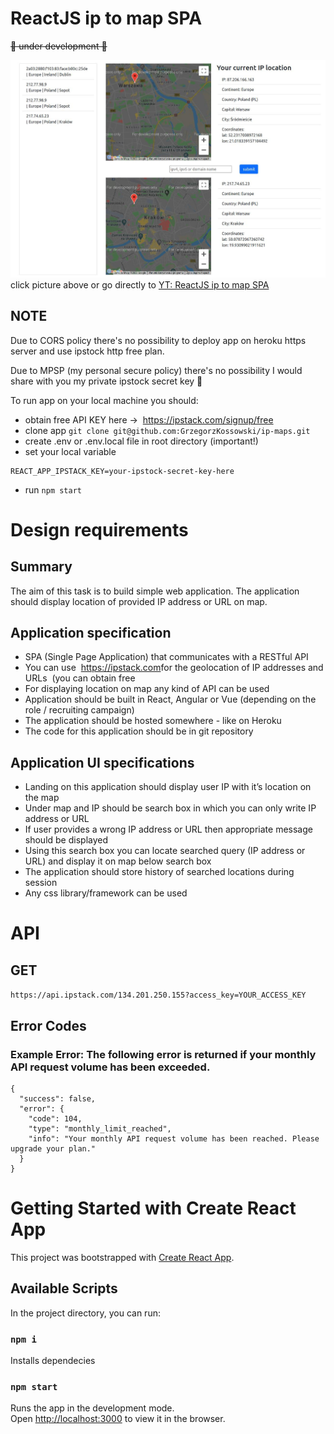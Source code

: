 # ReactJS ip to map SPA

~~🚧 under development 🚧~~

[![IP 2 Map](/img/ip-map.jpg)](https://youtu.be/I_HUWmCNniU)
click picture above or go directly to [YT: ReactJS ip to map SPA](https://youtu.be/pzV3ptz9Nt8)

## NOTE

Due to CORS policy there's no possibility to deploy app on heroku https server and use ipstock http free plan.

Due to MPSP (my personal secure policy) there's no possibility I would share with you my private ipstock secret key 🤪

To run app on your local machine you should:
- obtain free API KEY here -> ​ https://ipstack.com/signup/free
- clone app ```git clone git@github.com:GrzegorzKossowski/ip-maps.git```
- create .env or  .env.local file in root directory (important!)
- set your local variable
```
REACT_APP_IPSTACK_KEY=your-ipstock-secret-key-here
```
- run ```npm start```

# Design requirements

## Summary

The aim of this task is to build simple web application. The application should display location of provided IP address or URL on map.

## Application specification

- SPA (Single Page Application) that communicates with a RESTful API
- You can use ​ https://ipstack.com​ for the geolocation of IP addresses and URLs ​ (you can obtain free
- For displaying location on map any kind of API can be used
- Application should be built in React, Angular or Vue (depending on the role / recruiting campaign)
- The application should be hosted somewhere - like on Heroku
- The code for this application should be in git repository

## Application UI specifications

- Landing on this application should display user IP with it’s location on the map
- Under map and IP should be search box in which you can only write IP address or URL
- If user provides a wrong IP address or URL then appropriate message should be displayed
- Using this search box you can locate searched query (IP address or URL) and display it on map below search box
- The application should store history of searched locations during session
- Any css library/framework can be used

# API

## GET

`https://api.ipstack.com/134.201.250.155?access_key=YOUR_ACCESS_KEY`

## Error Codes

### Example Error: The following error is returned if your monthly API request volume has been exceeded.

```
{
  "success": false,
  "error": {
    "code": 104,
    "type": "monthly_limit_reached",
    "info": "Your monthly API request volume has been reached. Please upgrade your plan."
  }
}
```

# Getting Started with Create React App

This project was bootstrapped with [Create React App](https://github.com/facebook/create-react-app).

## Available Scripts

In the project directory, you can run:

### `npm i`

Installs dependecies

### `npm start`

Runs the app in the development mode.\
Open [http://localhost:3000](http://localhost:3000) to view it in the browser.
